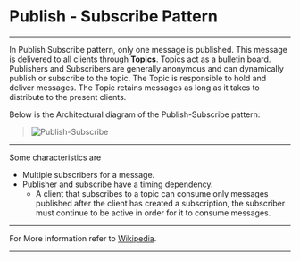 # Publish - Subscribe Pattern 
----------------------------------------------------------------------
In Publish Subscribe pattern, only one message is published.
This message is delivered to all clients through **Topics**.
Topics act as a bulletin board.
Publishers and Subscribers are generally anonymous and can dynamically publish or subscribe to the topic. 
The Topic is responsible to hold and deliver messages.
The Topic retains messages as long as it takes to distribute to the present clients.

Below is the Architectural diagram of the Publish-Subscribe pattern:

> ![Publish-Subscribe](https://github.com/Deepika-R-Prasad/Guide-On-Solace/blob/feature/new-docs/Docs/pspattern.png)

------------------------------------------------------------------------------

Some characteristics are
- Multiple subscribers for a message.
- Publisher and subscribe have a timing dependency.
  - A client that subscribes to a topic can consume only messages published after the client has created a subscription, 
    the subscriber must continue to be active in order for it to consume messages.
    
--------------------------------------------------------------------------------

For More information refer to [Wikipedia](https://en.wikipedia.org/wiki/Publish%E2%80%93subscribe_pattern).

---------------------------------------------------------------------------------